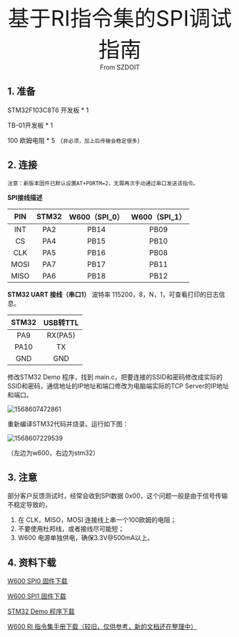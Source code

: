 <center><font size=10> 基于RI指令集的SPI调试指南 </center></font>
<center> From SZDOIT</center>



## 1. 准备

STM32F103C8T6 开发板 * 1

TB-01开发板 * 1

100 欧姆电阻 * 5 （`非必须，加上后传输会稳定很多`） 

## 2. 连接

`注意：新版本固件已默认设置AT+PORTM=2，无需再次手动通过串口发送该指令。`

**SPI接线描述**

| PIN  | STM32 | W600（SPI_0） |  W600（SPI_1）   |
| :--: | :---: | :--: | :--: |
| INT  |  PA2  | PB14 | PB09 |
|  CS  |  PA4  | PB15 | PB10 |
| CLK  |  PA5  | PB16 | PB08 |
| MOSI |  PA7  | PB17 | PB11 |
| MISO |  PA6  | PB18 | PB12 |

**STM32 UART 接线（串口1）**
波特率 115200，8，N，1，可查看打印的日志信息。

| STM32 | USB转TTL |
| :---: | :------: |
|  PA9  |    RX(PA5)    |
| PA10  |    TX    |
|  GND  |   GND    |

修改STM32 Demo 程序，找到 main.c，把要连接的SSID和密码修改成实际的SSID和密码，通信地址的IP地址和端口修改为电脑端实际的TCP Server的IP地址和端口。

![1568607472861](../.assets/app/spi/1568607472861.png)

重新编译STM32代码并烧录。运行如下图：

![1568607229539](../.assets/app/spi/1568607229539.png)

（左边为w600，右边为stm32）

## 3. 注意

部分客户反馈测试时，经常会收到SPI数据 0x00，这个问题一般是由于信号传输不稳定导致的，

1.  在 CLK，MISO，MOSI 连接线上串一个100欧姆的电阻；
2.  不要使用杜邦线，或者接线尽可能短；
3.  W600 电源单独供电，确保3.3V@500mA以上。

## 4. 资料下载

[W600 SPI0 固件下载](https://download.w600.fun/firmware/w600_spi0_v3.2.0_20190916.fls)

[W600 SPI1 固件下载](https://download.w600.fun/firmware/w600_spi1_v3.2.0_20190916.fls)

[STM32 Demo 程序下载](https://download.w600.fun/firmware/stm32_spi_code.7z)

[W600 RI 指令集手册下载（较旧，仅供参考，新的文档还在整理中）](https://download.w600.fun/document/RI%E6%8C%87%E4%BB%A4%E7%94%A8%E6%88%B7%E6%89%8B%E5%86%8C.pdf)


